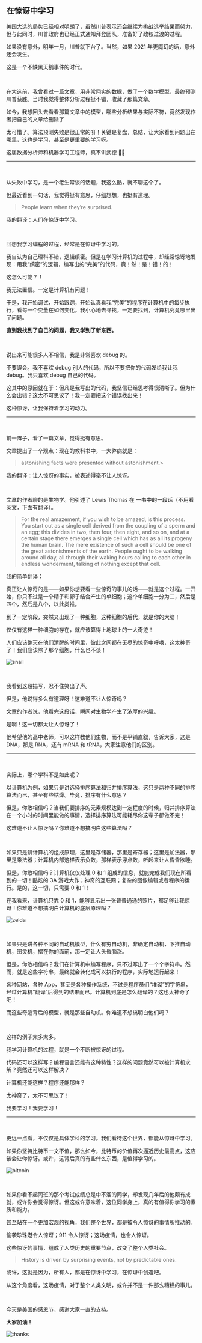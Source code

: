## 在惊讶中学习

美国大选的局势已经相对明朗了，虽然川普表示还会继续为挑战选举结果而努力，但与此同时，川普政府也已经正式通知拜登团队，准备好了政权过渡的过程。

如果没有意外，明年一月，川普就下台了。当然，如果 2021 年更魔幻的话，意外还会发生。

这是一个不缺黑天鹅事件的时代。

<br/>

在大选前，我曾看过一篇文章，用非常翔实的数据，做了一个数学模型，最终预测川普获胜。当时我觉得整体分析过程挺不错，收藏了那篇文章。

如今，我想回头去看看那篇文章中的模型，哪些分析结果与实际不符，竟然发现作者把自己的文章给删除了 

太可惜了。算法预测失败是很正常的呀！关键是复盘，总结，让大家看到问题出在哪里，这也是学习，甚至是更重要的学习呀。

这届数据分析师和机器学习工程师，真不讲武德 🤷‍♂️

---

<br/>

从失败中学习，是一个老生常谈的话题，我这么酷，就不聊这个了。

但最近看到一句话，我觉得挺有意思，仔细想想，也挺有道理。

> People learn when they’re surprised.

我的翻译：人们在惊讶中学习。

<br/>

回想我学习编程的过程，经常是在惊讶中学习的。

我自认为自己理科不错，逻辑缜密。但是在学习计算机的过程中，却经常惊讶地发现：用我“缜密”的逻辑，编写出的“完美”的代码，竟！然！是！错！的！

这怎么可能？！

我无法置信。一定是计算机有问题！

于是，我开始调试，开始跟踪，开始认真看我“完美”的程序在计算机中的每步执行，看每一个变量在如何变化。我小心地去寻找，一定要找到，计算机究竟哪里出了问题。

**直到我找到了自己的问题，我又学到了新东西。**

<br/>

说出来可能很多人不相信，我是非常喜欢 debug 的。

不要误会。我不喜欢 debug 别人的代码，所以不要把你的代码发给我让我 debug。我只喜欢 debug 自己的代码。

这其中的原因就在于：但凡是我写出的代码，我坚信已经思考得很清晰了。但为什么会出错？这太不可思议了！我一定要把这个错误找出来！

这种惊讶，让我保持着学习的动力。

---

<br/>

前一阵子，看了一篇文章，觉得挺有意思。



文章提出了一个观点：现在的教科书中，一大弊病就是：

> astonishing facts were presented without astonishment.>

我的翻译：让人惊讶的事实，被表述得毫不让人惊讶。

<br/>

文章的作者聊的是生物学。他引述了 Lewis Thomas 在 <The Medusa and the Snail>  一书中的一段话（不用看英文，下面有翻译）。

> For the real amazement, if you wish to be amazed, is this process. You start out as a single cell derived from the coupling of a sperm and an egg; this divides in two, then four, then eight, and so on, and at a certain stage there emerges a single cell which has as all its progeny the human brain. The mere existence of such a cell should be one of the great astonishments of the earth. People ought to be walking around all day, all through their waking hours calling to each other in endless wonderment, talking of nothing except that cell.

我的简单翻译：

真正让人惊奇的是——如果你想要看一些惊奇的事儿的话——就是这个过程。一开始，你只不过是一个精子和卵子结合产生的单细胞；这个单细胞一分为二，然后是四个，然后是八个，以此类推。

到了一定阶段，突然又出现了一种细胞，这种细胞的后代，就是你的大脑！

仅仅有这样一种细胞的存在，就应该算得上地球上的一大奇迹！

人们应该整天在他们清醒的时间里，彼此之间都在无尽的惊奇中呼唤，这太神奇了！我们应该除了那个细胞，什么也不谈！

![snail](snail.jpg)

<br/>

我看到这段描写，忍不住笑出了声。

但是，他说得多么有道理呀！这难道不让人惊奇吗？

文章的作者说，他看完这段话，瞬间对生物学产生了浓厚的兴趣。

是啊！这一切都太让人惊讶了！

他希望他的高中老师，可以这样教他们生物，而不是平铺直叙，告诉大家，这是 DNA，那是 RNA，还有 mRNA 和 tRNA，大家注意他们的区别。

---

<br/>

实际上，哪个学科不是如此呢？

以计算机为例，如果只是讲选择排序算法和归并排序算法，这只是两种不同的排序算法而已，甚至有些枯燥。毕竟，排序有什么意思？

但是，你敢相信吗？当我们要排序的元素规模达到一定程度的时候，归并排序算法在一个小时的时间里能做的事情，选择排序算法可能耗尽你这辈子都做不完！

这难道不让人惊讶吗？你难道不想搞明白这些算法吗？

<br/>

如果只是讲计算机的组成原理，这里是存储器，那里是寄存器；这里是加法器，那里是乘法器；计算机内部这样表示负数，那样表示浮点数，听起来让人昏昏欲睡。

但是，你敢相信吗？计算机仅仅处理 0 和 1 组成的信息，就能完成我们现在所看到的一切！酷炫的 3A 游戏大作；神奇的互联网；复杂的图像编辑或者程序的运行。是的，这一切，只需要 0 和 1！

在我看来，计算机只靠 0 和 1，能够显示出一张普普通通的照片，都足够让我惊讶！你难道不想搞明白计算机的底层原理吗？

![zelda](zelda.jpg)

<br/>

如果只是讲各种不同的自动机模型，什么有穷自动机，非确定自动机，下推自动机，图灵机，摆在你的面前，那一定让人头昏脑涨。

但是，你敢相信吗？我们在计算机中编写程序，只不过写出了一个个字符串。然而，就是这些字符串，最终就会转化成可以执行的程序，实际地运行起来！

各种网站，各种 App，甚至是各种操作系统，不过是程序员们“堆砌”的字符串，经过计算机“翻译”后得到的结果而已。计算机到底是怎么翻译的？这也太神奇了吧！

而这些奇迹背后的模型，就是那些自动机。你难道不想搞明白他们吗？

<br/>

这样的例子太多太多。

我学习计算机的过程，就是一个不断被惊讶的过程。

代码还可以这样写？编程语言还能有这种特性？这样的问题竟然可以被计算机求解？竟然还可以这样解决？

计算机还能这样？程序还能那样？

太神奇了，太不可思议了！

我要学习！我要学习！

---

<br/>

更远一点看，不仅仅是具体学科的学习。我们看待这个世界，都能从惊讶中学习。

如果你坚持比特币一文不值，那么如今，比特币的价值再次逼近历史最高点，这应该会让你惊讶。或许，这背后真的有些什么东西，是值得学习的。

![bitcoin](bitcoin.png)

<br/>

如果你看不起同班的那个考试成绩总是中不溜的同学，却发现几年后的他颇有成就，或许你会觉得惊讶。但这或许意味着，这位同学身上，真的有值得你学习的素质和能力。

甚至站在一个更加宏观的视角，我们整个世界，都是被令人惊讶的事情所推动的。

偷袭珍珠港令人惊讶；911 令人惊讶；这场疫情，也令人惊讶。

这些惊讶的事情，组成了人类历史的重要节点，改变了整个人类社会。

> History is driven by surprising events, not by predictable ones.

或许，这就是因为，所有人，都是在惊讶中学习，在惊讶中创造吧。

从这个角度看，这场疫情，对于整个人类文明，或许并不是一件那么糟糕的事儿。

<br/>

今天是美国的感恩节，感谢大家一直的支持。

**大家加油！**

![thanks](thanks.png)







